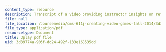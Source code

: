 ```yaml
---
content_type: resource
description: Transcript of a video providing instructor insights on refining the course.
file: null
file_location: /coursemedia/cms-611j-creating-video-games-fall-2014/3d39774a903fdd24492f133e168535dd_CrS0ndCbsro.pdf
file_type: application/pdf
resourcetype: Document
title: 3play pdf file
uid: 3d39774a-903f-dd24-492f-133e168535dd
---
```

